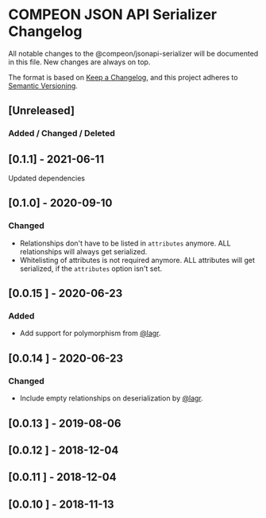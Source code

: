 # COMPEON JSON API Serializer Changelog

All notable changes to the @compeon/jsonapi-serializer will be documented in this file. New changes are always on top.

The format is based on [Keep a Changelog](https://keepachangelog.com/en/1.0.0/),
and this project adheres to [Semantic Versioning](https://semver.org/spec/v2.0.0.html).

## [Unreleased]
### Added / Changed / Deleted

## [0.1.1] - 2021-06-11
Updated dependencies

## [0.1.0] - 2020-09-10
### Changed
- Relationships don't have to be listed in `attributes` anymore. ALL relationships will always get serialized.
- Whitelisting of attributes is not required anymore. ALL attributes will get serialized, if the `attributes` option isn't set.

## [0.0.15 ] - 2020-06-23
### Added
- Add support for polymorphism from [@lagr](https://github.com/lagr).

## [0.0.14 ] - 2020-06-23
### Changed
- Include empty relationships on deserialization by [@lagr](https://github.com/lagr).

## [0.0.13 ] - 2019-08-06
## [0.0.12 ] - 2018-12-04
## [0.0.11 ] - 2018-12-04
## [0.0.10 ] - 2018-11-13

